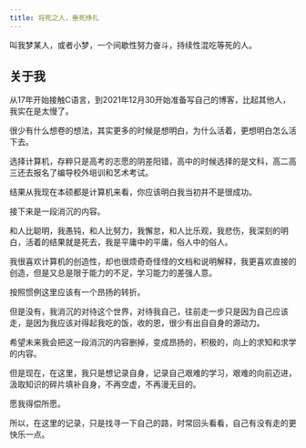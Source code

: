 ```yaml
---
title: 将死之人，垂死挣扎
---
```


叫我梦某人，或者小梦，一个间歇性努力奋斗，持续性混吃等死的人。

## 关于我

从17年开始接触C语言，到2021年12月30开始准备写自己的博客，比起其他人，我实在是太慢了。

很少有什么想卷的想法，其实更多的时候是想明白，为什么活着，更想明白怎么活下去。

选择计算机，存粹只是高考的志愿的阴差阳错，高中的时候选择的是文科，高二高三还去报名了编导校外培训和艺术考试。

结果从我现在本硕都是计算机来看，你应该明白我当初并不是很成功。

接下来是一段消沉的内容。

和人比聪明，我愚钝，和人比努力，我懈怠，和人比乐观，我悲伤，我深刻的明白，活着的结果就是死去，我是平庸中的平庸，俗人中的俗人。

我很喜欢计算机的创造性，却也很烦奇奇怪怪的文档和说明解释，我更喜欢直接的创造，但是又总是限于能力的不足，学习能力的差强人意。

按照惯例这里应该有一个昂扬的转折。

但是没有，我消沉的对待这个世界，对待我自己，往前走一步只是因为自己应该走，是因为我应该对得起我吃的饭，收的恩，很少有出自自身的源动力。

希望未来我会把这一段消沉的内容删掉，变成昂扬的，积极的，向上的求知和求学的内容。

但是现在，在这里，我只是想记录自身，记录自己艰难的学习，艰难的向前迈进，汲取知识的碎片填补自身，不再空虚，不再漫无目的。

愿我得偿所愿。

所以，在这里的记录，只是找寻一下自己的路，时常回头看看，自己有没有走的更快乐一点。
